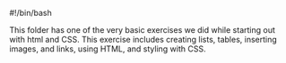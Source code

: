 #!/bin/bash

This folder has one of the very basic exercises we did while starting out with html and CSS.
This exercise includes creating lists, tables, inserting images, and links, using HTML, and styling with CSS. 